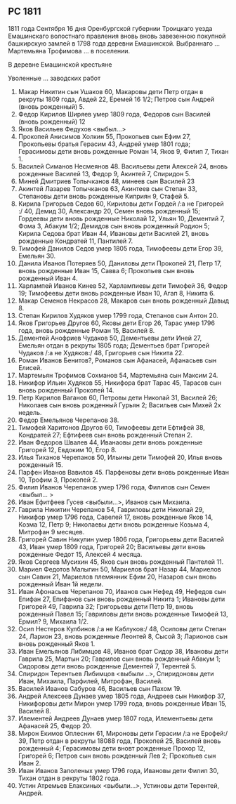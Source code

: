 ## РС 1811 

1811 года Сентября 16 дня Оренбургской губернии Троицкаго уезда Емашинскаго волостнаго правления вновь вновь завезенною покупной башкирскую замлей в 1798 года деревни Емашинской. Выбраннаго ... Мартемьяна Трофимова ... в поселении.

В деревне Емашинской крестьяне

Уволенные ... заводских работ

<!-- Причислены по укащу кащенной палыты пармской губернии ... волости 1801 года -->

1. Макар Никитин сын Ушаков 60, Макаровы дети Петр отдан в рекруты 1809 года, Авдей 22, Еремей 16 1/2; Петров сын Андрей (вновь рожденный) 5.
2. Федор Кирилов Ширяев умер 1809 года, Федоров сын Василей (вновь рожденный) 12
3. Яков Васильев Федухов <выбыл...>
4. Прокопей Анисимов Холкин 55, Прокопьев сын Ефим 27, Прокопьевы братья Герасим 43, Андрей умер 1801 года; Герасимовы дети вновь рожденные Роман 14, Яков 9, Филип 7, Тихан 1.
5. Василей Симанов Несмеянов 48. Васильевы дети Алексей 24, вновь рожденные Василей 13, Федор 9, Акинтей 7, Спиридон 5.
6. Миней Дмитриев Топычканов 48, минеев сын Василей 23
7. Акинтей Лазарев Топычканов 63, Акинтеев сын Степан 33, Степановы дети вновь рожденные Киприян 9, Стафей 5.
8. Кирила Григорьев Седов 60, Кириловы дети Гордей /:а не Григорей :/ 40, Демид 30, Александр 20, Семен вновь рожденный 15; Гордеевы дети вновь рожденные Николай 12, Ульян 10, Дементий 7, Фома 3, Абакум 1/2; Демидов сын вновь рожденный Родион 5; Кирила Седова брат Иван 44, Ивановы дети Василей 21, вновь рожденные Кондратей 11, Пантилей 7.
9. Тимофей Данилов Седов умер 1805 года, Тимофеевы дети Егор 39, Емельян 30.
10. Данила Иванов Потеряев 50, Даниловы дети Прокопей 21, Петр 17, вновь рожденные Иван 15, Савва 6; Прокопьев сын вновь рожденный Иван 4.
11. Харлампей Иванов Кинев 52, Харлампиевы дети Тимофей 36, Федор 19; Тимофеевы дети вновь рожденные Иван 10, Агап 8, Никита 6.
12. Макар Семенов Некрасов 28, Макаров сын вновь рожденный Давыд 8.
13. Степан Кирилов Худяков умер 1799 года, Степанов сын Антон 20.
14. Яков Григорьев Другов 60, Яковы дети Егор 26, Тарас умер 1796 года, вновь рожденные Роман 15, Василей 8.
15. Дементей Анофриев Чудаков 50, Дементьевы дети Иней 27, Емельян отдан в рекруты 1805 года; Дементьев брат Григорей Чудаков /:а не Худяков:/ 48, Григорьев сын Никита 22.
16. Роман Иванов Бенитов?, Романов сын Афанасей, Афанасьев сын Елисей.
17. Мартемьян Трофимов Сохманов 54, Мартемьяна сын Максим 24.
18. Никифор Ильин Худяков 55, Никифора брат Тарас 45, Тарасов сын вновь рожденный Прокопей 14.
19. Петр Кирилов Ваганов 60, Петровы дети Николай 31, Василей 26; Николаев сын вновь рожденный Гурьян 2; Васильев сын Михей 2х недель.
20. Федор Емельянов Черепанов 38.
21. Тимофей Харитонов Другов 60, Тимофеевы дети Ефтифей 38, Кондратей 27; Ефтифеев сын вновь рожденный Степан 2.
22. Иван Федоров Швалев 44, Иванаовы дети вновь рожденные Григорей 12, Евдоким 10, Егор 8.
23. Илья Тиханов Черепанов 50, Ильины дети Тимофей 20, Илья вновь рожденный 15. 
24. Парфен Иванов Вавилов 45. Парфеновы дети вновь рожденные Иван 10, Трофим 3, Прокопей 2.
25. Филип Иванов Черепанов умер 1796 года, Филипов сын Семен <выбыл... >
26. Иван Ефитфеев Гусев <выбыли...>, Иванов сын Михаила.
27. Гаврила Никитин Черепанов 54, Гавриловы дети Николай 29, Никифор умер 1796 года, Савелей 17, вновь рожденные Яков 14, Козма 12, Петр 9; Николаевы дети вновь рожденные Козьма 4, Митрофан 9 месяцев.
28. Григорей Савин Никулин умер 1806 года, Григорьевы дети Василей 43, Иван умер 1809 года, Григорей 20; Васильевы дети вновь рожденные Федот 15, Алексей 4 месяца.
29. Яков Сергеев Мусихин 45, Яков сын вновь рожденный Пантелей 11.
30. Мариел Федотов Малыгин 50, Мариелов брат Назар 44, Мариелов сын Савин 21, Мариелов племянник Ефим 20, Назаров сын вновь рожденный Иван 1й недели.
31. Иван Афонасьев Черепанов 70, Иванов сын Нефед 49, Нефедов сын Епифан 27, Епифанов сын вновь рожденный Никита 1; Ивановы дети Григорей 49, Гаврила 32; Григорьевы дети Петр 19, вновь рожденный Павел 15; Гавриловы дети вновь рожденные Тимофей 13, Ермил? 9, Михаила 1/2.
32. Осип Нестеров Кулбинов /:а не Каблуков:/ 48, Осиповы дети  Степан 24, Ларион 23, вновь рожденные Леонтей 8, Сысой 3; Ларионов сын вновь рожденный Яков 1.
33. Иван Емельянов Либимцов 48, Иванов брат Сидор 38, Ивановы дети Гаврила 25, Мартын 20; Гаврилов сын вновь рожденный Абакум 1; Сидоровы дети вновь рожденные Дементей 7, Терентей 5.
34. Спиридон Терентьев Либимцов <выбыли ..>, Спиридоновы дети Иван, Михаила, Парфилей, Митрофан, Василей.
35. Василей Иванов Сабуров 46, Васильев сын Пахом 19.
36. Андрей Алексеев Дунаев умер 1805 года, Андреев сын Никифор 37, Никифоровы дети Мирон умер 1799 года, вновь рожденные Иван 15, Василей 8.
37. Илементей Андреев Дунаев умер 1807 года, Илементьевы дети Афанасей 25, Федор 20.
38. Мирон Екимов Оплеснин 61, Мироновы дети Герасим /:а не Ерофей:/ 39, Петр отдан в рекруты 18088 года, Прокопей 25, Василей вновь рожденный 4; Герасимовы дети вновт рожденные Прохор 12, Григорей 6; Петров сын вновь рожденный Лев 2; Прокопьев сын Иван 2.
39. Иван Иванов Заполеных умер 1796 года, Ивановы дети Филип 30, Тихан отдан в рекруты 1802 года.
40. Устин Атремьев Елаксиных <выбыли...>, Устиновы дети Терентей, Андрей.